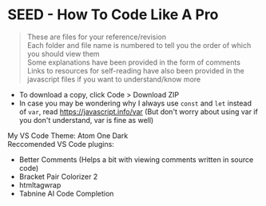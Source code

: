 # SEED - How To Code Like A Pro
> These are files for your reference/revision                         
> Each folder and file name is numbered to tell you the order of which you should view them                       
> Some explanations have been provided in the form of comments                                                                
> Links to resources for self-reading have also been provided in the javascript files if you want to understand/know more                                                     

- To download a copy, click Code > Download ZIP
- In case you may be wondering why I always use `const` and `let` instead of `var`, read https://javascript.info/var (But don't worry about using var if you don't understand, var is fine as well)      

My VS Code Theme: Atom One Dark               
Reccomended VS Code plugins:
- Better Comments (Helps a bit with viewing comments written in source code)
- Bracket Pair Colorizer 2
- htmltagwrap
- Tabnine AI Code Completion
